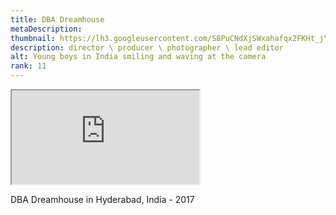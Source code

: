 ```yaml
---
title: DBA Dreamhouse
metaDescription: 
thumbnail: https://lh3.googleusercontent.com/S8PuCNdXjSWxahafqx2FKHt_jYiz4xfqfucsbMB5pd3Hue4RuawNOtU0t16mLAN32luS0oCWcj0rNnwGIYw65a0506u9TyaFbl3_FsyRfvRKvrI1FsXdRLiQ_ZJmH_u8HqxB3SH9sA=w2400
description: director \ producer \ photographer \ lead editor
alt: Young boys in India smiling and waving at the camera
rank: 11
---
```



<iframe src="https://www.youtube.com/embed/CfRgwlouygc" class="youtube-iframe"></iframe>

DBA Dreamhouse in Hyderabad, India - 2017